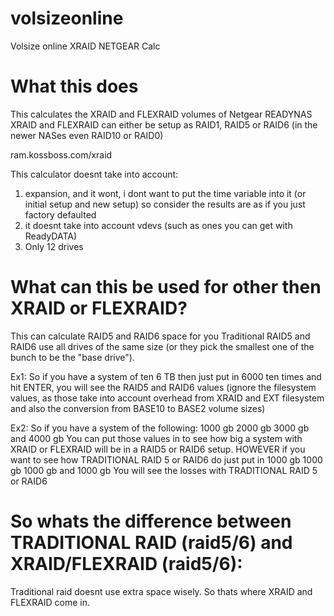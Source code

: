 volsizeonline
=============

Volsize online XRAID NETGEAR Calc

What this does
===============

This calculates the XRAID and FLEXRAID volumes of Netgear READYNAS
XRAID and FLEXRAID can either be setup as RAID1, RAID5 or RAID6 (in the newer NASes even RAID10 or RAID0)

ram.kossboss.com/xraid

This calculator doesnt take into account:
1. expansion, and it wont, i dont want to put the time variable into it (or initial setup and new setup)
so consider the results are as if you just factory defaulted
2. it doesnt take into account vdevs (such as ones you can get with ReadyDATA)
3. Only 12 drives

What can this be used for other then XRAID or FLEXRAID?
===============================================================
This can calculate RAID5 and RAID6 space for you
Traditional RAID5 and RAID6 use all drives of the same size (or they pick the smallest one of the bunch to be the "base drive").

Ex1:
So if you have a system of ten 6 TB then just put in 6000 ten times and hit ENTER, you will see the RAID5 and RAID6 values (ignore the filesystem values, as those take into account overhead from XRAID and EXT filesystem and also the conversion from BASE10 to BASE2 volume sizes)

Ex2:
So if you have a system of the following:
1000 gb 2000 gb 3000 gb and 4000 gb
You can put those values in to see how big a system with XRAID or FLEXRAID will be in a RAID5 or RAID6 setup.
HOWEVER if you want to see how TRADITIONAL RAID 5 or RAID6 do just put in
1000 gb 1000 gb 1000 gb and 1000 gb
You will see the losses with TRADITIONAL RAID 5 or RAID6

So whats the difference between TRADITIONAL RAID (raid5/6) and XRAID/FLEXRAID (raid5/6):
=========================================================================================

Traditional raid doesnt use extra space wisely. So thats where XRAID and FLEXRAID come in.
